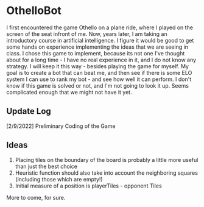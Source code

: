 # OthelloBot

I first encountered the game Othello on a plane ride, where I played on the screen of the seat infront of me. Now, years later, I am taking an introductory course in artificial intelligence. I figure it would be good to get some hands on experience implementing the ideas that we are seeing in class. I chose this game to implement, because its not one I've thought about for a long time - I have no real experience in it, and I do not know any strategy. I will keep it this way - besides playing the game for myself. My goal is to create a bot that can beat me, and then see if there is some ELO system I can use to rank my bot - and see how well it can perform. I don't know if this game is solved or not, and I'm not going to look it up. Seems complicated enough that we might not have it yet.

Update Log
----------
[2/9/2022] Preliminary Coding of the Game


Ideas
-----
1. Placing tiles on the boundary of the board is probably a little more useful than just the best choice
2. Heuristic function should also take into account the neighboring squares (including those which are empty!)
3. Initial measure of a position is playerTiles - opponent Tiles

More to come, for sure.
